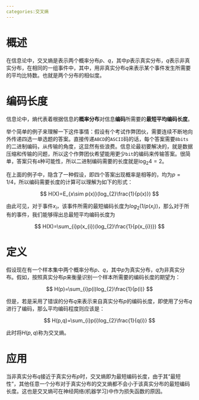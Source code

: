```yaml
---
categories:交叉熵
---
```


# 概述 

在信息论中，交叉熵是表示两个概率分布$p$、$q$，其中$p$表示真实分布，$q$表示非真实分布，在相同的一组事件中，其中，用非真实分布$q$来表示某个事件发生所需要的平均比特数。也就是两个分布的相似度。

# 编码长度

信息论中，熵代表着根据信息的**概率分布**对信息**编码**所需要的**最短平均编码长度**。

举个简单的例子来理解一下这件事情：假设有个考试作弊团伙，需要连续不断地向外传递四选一单选题的答案。直接传递`ABCD`的`ASCII`码的话，每个答案需要`8bits`的二进制编码，从传输的角度，这显然有些浪费。信息论最初要解决的，就是数据压缩和传输的问题，所以这个作弊团伙希望能用更少`bit`的编码来传输答案。很简单，答案只有`4`种可能性，所以二进制编码需要的长度就是$\log_{2}4=2$。

在上面的例子中，隐含了一种假设，即四个答案出现概率是相等的，均为$p=1/4$，所以编码需要长度的计算可以理解为如下的形式：


$$
H(X)=E_{x\sim p(x)}(log_{2}\frac{1}{p(x)})
$$


由此可见，对于事件$x_{i}$，该事件所需的最短编码长度为$log_{2} (1/p(x_{i}))$，那么对于所有的事件，我们能够得出总最短平均编码长度为


$$
H(X)=\sum_{i}p(x_{i})(log_{2}\frac{1}{p(x_{i})})
$$



# 定义 

假设现在有一个样本集中两个概率分布$p$、$q$，其中$p$为真实分布，$q$为非真实分布。假如，按照真实分布$p$来衡量识别一个样本所需要的编码长度的期望为：


$$
H(p)=\sum_{i}p(i)log_{2}\frac{1}{p(i)}
$$


但是，若是采用了错误的分布$q$来表示来自真实分布$p$的编码长度，即使用了分布$q$进行了编码，那么平均编码程度则应该是：


$$
H(p,q)=\sum_{i}p(i)log_{2}\frac{1}{q(i)}
$$


此时将$H(p,q)$称为交叉熵。

# 应用

当非真实分布$q$接近于真实分布$p$时，交叉熵即为最短编码长度，由于其“最短性”，其他任意一个分布对于真实分布的交叉熵都不会小于该真实分布的最短编码长度。这也是交叉熵可在神经网络(机器学习)中作为损失函数的原因。
